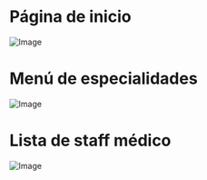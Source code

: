 # Página de inicio
![Image](https://github.com/user-attachments/assets/16d3090c-09e6-4412-8593-c95f162930f8)

# Menú de especialidades
![Image](https://github.com/user-attachments/assets/e40e0fba-df79-4785-9601-9014423fd2dc)

# Lista de staff médico
![Image](https://github.com/user-attachments/assets/f38c6a17-3114-4cd4-b405-a927dc73a688)
